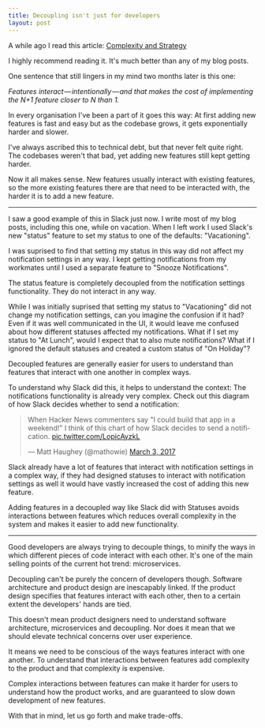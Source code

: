 ```yaml
---
title: Decoupling isn't just for developers
layout: post
---
```


A while ago I read this article: [Complexity and Strategy](https://hackernoon.com/complexity-and-strategy-325cd7f59a92)

I highly recommend reading it. It's much better than any of my blog posts.<!--more-->

One sentence that still lingers in my mind two months later is this one:

<div class="blockquote">
<em>Features interact — intentionally — and that makes the cost of implementing the N+1 feature closer to N than 1.</em>
</div>

In every organisation I've been a part of it goes this way: At first adding new features is fast and easy but as the codebase grows, it gets exponentially harder and slower.

I've always ascribed this to technical debt, but that never felt quite right. The codebases weren't that bad, yet adding new features still kept getting harder.

Now it all makes sense. New features usually interact with existing features, so the more existing features there are that need to be interacted with, the harder it is to add a new feature.

*****

I saw a good example of this in Slack just now. I write most of my blog posts, including this one, while on vacation. When I left work I used Slack's new "status" feature to set my status to one of the defaults: "Vacationing".

I was suprised to find that setting my status in this way did not affect my notification settings in any way. I kept getting notifications from my workmates until I used a separate feature to "Snooze Notifications".

The status feature is completely decoupled from the notification settings functionality. They do not interact in any way.

While I was initially suprised that setting my status to "Vacationing" did not change my notification settings, can you imagine the confusion if it had? Even if it was well communicated in the UI, it would leave me confused about how different statuses affected my notifications. What if I set my status to "At Lunch", would I expect that to also mute notifications? What if I ignored the default statuses and created a custom status of "On Holiday"?

Decoupled features are generally easier for users to understand than features that interact with one another in complex ways.

To understand why Slack did this, it helps to understand the context: The notifications functionality is already very complex. Check out this diagram of how Slack decides whether to send a notification:

<blockquote class="twitter-tweet" data-lang="en"><p lang="en" dir="ltr">When Hacker News commenters say &quot;I could build that app in a weekend!&quot; I think of this chart of how Slack decides to send a notification. <a href="https://t.co/LopicAyzkL">pic.twitter.com/LopicAyzkL</a></p>&mdash; Matt Haughey (@mathowie) <a href="https://twitter.com/mathowie/status/837735473745289218">March 3, 2017</a></blockquote>
<script async src="//platform.twitter.com/widgets.js" charset="utf-8"></script>

Slack already have a lot of features that interact with notification settings in a complex way, if they had designed statuses to interact with notification settings as well it would have vastly increased the cost of adding this new feature.

Adding features in a decoupled way like Slack did with Statuses avoids interactions between features which reduces overall complexity in the system and makes it easier to add new functionality.

*****

Good developers are always trying to decouple things, to minify the ways in which different pieces of code interact with each other. It's one of the main selling points of the current hot trend: microservices.

Decoupling can't be purely the concern of developers though. Software architecture and product design are inescapably linked. If the product design specifies that features interact with each other, then to a certain extent the developers' hands are tied.

This doesn't mean product designers need to understand software architecture, microservices and decoupling. Nor does it mean that we should elevate technical concerns over user experience.

It means we need to be conscious of the ways features interact with one another. To understand that interactions between features add complexity to the product and that complexity is expensive.

Complex interactions between features can make it harder for users to understand how the product works, and are guaranteed to slow down development of new features.

With that in mind, let us go forth and make trade-offs.
